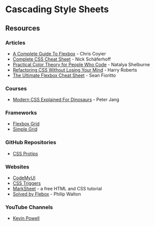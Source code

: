 # Cascading Style Sheets

## Resources

### Articles

* [A Complete Guide To Flexbox](https://css-tricks.com/snippets/css/a-guide-to-flexbox/) - Chris Coyier
* [Complete CSS Cheat Sheet](https://websitesetup.org/css3-cheat-sheet/) - Nick Schäferhoff
* [Practical Color Theory for People Who Code](https://tallys.github.io/color-theory/) - Natalya Shelburne
* [Refactoring CSS Without Losing Your Mind](https://speakerdeck.com/csswizardry/refactoring-css-without-losing-your-mind) - Harry Roberts
* [The Ultimate Flexbox Cheat Sheet](https://www.sketchingwithcss.com/samplechapter/cheatsheet.html) - Sean Fioritto

### Courses

* [Modern CSS Explained For Dinosaurs](https://actualize.teachable.com/p/modern-css-explained-for-dinosaurs) - Peter Jang

### Frameworks

* [Flexbox Grid](https://flexboxgrid.com/)
* [Simple Grid](https://simplegrid.io/)

### GitHub Repositories

* [CSS Protips](https://github.com/AllThingsSmitty/css-protips)

### Websites

* [CodeMyUI](https://codemyui.com/)
* [CSS Triggers](https://csstriggers.com/)
* [MarkSheet](https://marksheet.io/) - a free HTML and CSS tutorial
* [Solved by Flebox](https://philipwalton.github.io/solved-by-flexbox/) - Philip Walton

### YouTube Channels

* [Kevin Powell](https://www.youtube.com/@KevinPowell)
